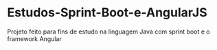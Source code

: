 # Estudos-Sprint-Boot-e-AngularJS

Projeto feito para fins de estudo na linguagem Java com sprint boot e o framework Angular
